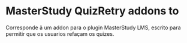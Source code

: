 # MasterStudy QuizRetry addons to

Corresponde ã um addon para o plugin MasterStudy LMS, escrito para permitir que os usuarios refaçam os quizes.

